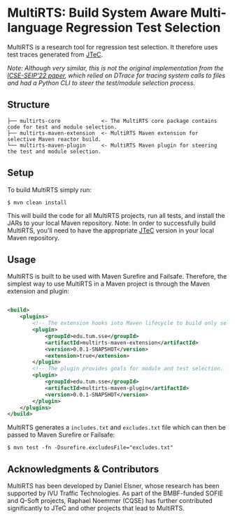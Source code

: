 # MultiRTS: Build System Aware Multi-language Regression Test Selection

MultiRTS is a research tool for regression test selection.
It therefore uses test traces generated from [JTeC](https://github.com/tum-i4/JTeC).

*Note: Although very similar, this is not the original implementation from the [ICSE-SEIP'22 paper](https://doi.org/10.1145/3510457.3513078), which relied on DTrace for tracing system calls to files and 
had a Python CLI to steer the test/module selection process.*

## Structure

```
├── multirts-core             <- The MultiRTS core package contains code for test and module selection.
├── multirts-maven-extension  <- MultiRTS Maven extension for selective Maven reactor build.
└── multirts-maven-plugin     <- MultiRTS Maven plugin for steering the test and module selection.
```

## Setup

To build MultiRTS simply run:

```shell
$ mvn clean install 
```

This will build the code for all MultiRTS projects, run all tests, and install the JARs to your local Maven repository.
Note: In order to successfully build MultiRTS, you'll need to have the appropriate [JTeC](https://github.com/tum-i4/JTeC) version in your local Maven
repository.

## Usage

MultiRTS is built to be used with Maven Surefire and Failsafe.
Therefore, the simplest way to use MultiRTS in a Maven project is through the Maven extension and plugin:

```xml

<build>
    <plugins>
        <!-- The extension hooks into Maven lifecycle to build only selected modules. -->
        <plugin>
            <groupId>edu.tum.sse</groupId>
            <artifactId>multirts-maven-extension</artifactId>
            <version>0.0.1-SNAPSHOT</version>
            <extension>true</extension>
        </plugin>
        <!-- The plugin provides goals for module and test selection. -->
        <plugin>
            <groupId>edu.tum.sse</groupId>
            <artifactId>multirts-maven-plugin</artifactId>
            <version>0.0.1-SNAPSHOT</version>
        </plugin>
    </plugins>
</build>
```

MultiRTS generates a `includes.txt` and `excludes.txt` file which can then be passed to Maven Surefire or Failsafe:

```shell
$ mvn test -fn -Dsurefire.excludesFile="excludes.txt"
```

## Acknowledgments & Contributors

MultiRTS has been developed by Daniel Elsner, whose research has been supported by IVU Traffic Technologies.
As part of the BMBF-funded SOFIE and Q-Soft projects, Raphael Noemmer (CQSE) has further contributed significantly to
JTeC and other projects that lead to MultiRTS.